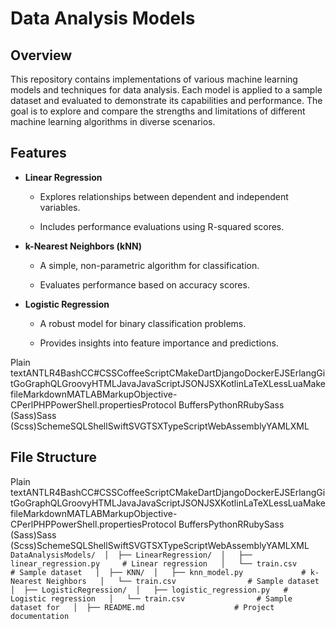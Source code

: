Data Analysis Models
====================

Overview
--------

This repository contains implementations of various machine learning models and techniques for data analysis. Each model is applied to a sample dataset and evaluated to demonstrate its capabilities and performance. The goal is to explore and compare the strengths and limitations of different machine learning algorithms in diverse scenarios.

Features
--------

*   **Linear Regression**
    
    *   Explores relationships between dependent and independent variables.
        
    *   Includes performance evaluations using R-squared scores.
        
*   **k-Nearest Neighbors (kNN)**
    
    *   A simple, non-parametric algorithm for classification.
        
    *   Evaluates performance based on accuracy scores.
        
*   **Logistic Regression**
    
    *   A robust model for binary classification problems.
        
    *   Provides insights into feature importance and predictions.
        

Plain textANTLR4BashCC#CSSCoffeeScriptCMakeDartDjangoDockerEJSErlangGitGoGraphQLGroovyHTMLJavaJavaScriptJSONJSXKotlinLaTeXLessLuaMakefileMarkdownMATLABMarkupObjective-CPerlPHPPowerShell.propertiesProtocol BuffersPythonRRubySass (Sass)Sass (Scss)SchemeSQLShellSwiftSVGTSXTypeScriptWebAssemblyYAMLXML

File Structure
--------------

Plain textANTLR4BashCC#CSSCoffeeScriptCMakeDartDjangoDockerEJSErlangGitGoGraphQLGroovyHTMLJavaJavaScriptJSONJSXKotlinLaTeXLessLuaMakefileMarkdownMATLABMarkupObjective-CPerlPHPPowerShell.propertiesProtocol BuffersPythonRRubySass (Sass)Sass (Scss)SchemeSQLShellSwiftSVGTSXTypeScriptWebAssemblyYAMLXML`   DataAnalysisModels/  │  ├── LinearRegression/  │   ├── linear_regression.py     # Linear regression   │   └── train.csv                # Sample dataset   │  ├── KNN/  │   ├── knn_model.py             # k-Nearest Neighbors   │   └── train.csv                # Sample dataset   │  ├── LogisticRegression/  │   ├── logistic_regression.py   # Logistic regression   │   └── train.csv                # Sample dataset for   │  ├── README.md                    # Project documentation   `